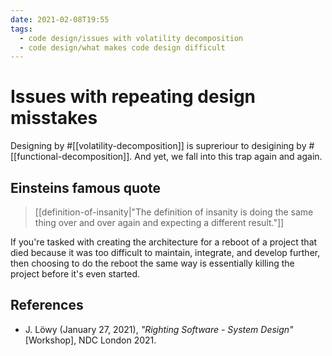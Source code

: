 ```yaml
---
date: 2021-02-08T19:55
tags: 
  - code design/issues with volatility decomposition
  - code design/what makes code design difficult
---
```


# Issues with repeating design misstakes

Designing by #[[volatility-decomposition]] is supreriour to
desigining by #[[functional-decomposition]]. And yet, we fall into this trap
again and again.

## Einsteins famous quote

> [[definition-of-insanity|"The definition of insanity is doing the same thing over and over again and expecting a different result."]]

If you're tasked with creating the architecture for a reboot of a project that
died because it was too difficult to maintain, integrate, and develop further,
then choosing to do the reboot the same way is essentially killing the project
before it's even started.

## References

- J. Löwy (January 27, 2021), *"Righting Software - System Design"* [Workshop],
  NDC London 2021.
